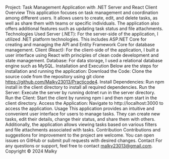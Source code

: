 Project: Task Management Application with .NET Server and React Client 
Overview 
This application focuses on task management and coordination among different users.
It allows users to create, edit, and delete tasks, as well as share them with teams or specific individuals. 
The application also offers additional features such as updating task status and file attachments. Technologies Used Server (.NET): For the server-side of the application,
I utilized .NET platform technologies. This includes ASP.NET Core for creating and managing the API and Entity Framework Core for database management.
Client (React): For the client-side of the application, I built a user interface using React with principles of clean code development and state management.
Database: 
For data storage, I used a relational database engine such as MySQL.
Installation and Execution Below are the steps for installation and running the application: 
Download the Code: Clone the source code from the repository using git clone https://github.com/Malky23013/Practicode4. 
Install Dependencies: Run npm install in the client directory to install all required dependencies.
Run the Server: Execute the server by running dotnet run in the server directory.
Run the Client: Start the client by running npm i and then npm start in the client directory. 
Access the Application: Navigate to http://localhost:3000 to access the application. 
Usage This application provides an intuitive and convenient user interface for users to manage tasks. 
They can create new tasks, edit their details, change their status, and share them with others. Additionally,
the application allows viewing tasks based on various filters and file attachments associated with tasks.
Contribution Contributions and suggestions for improvement to the project are welcome.
You can open issues on GitHub or submit pull requests with desired changes.
Contact For any questions or support, feel free to contact malky23013@gmail.com.
Copyright © 2024 Malky
